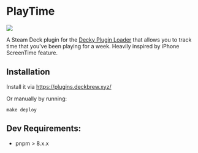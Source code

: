 # PlayTime
![](assets/image.png)

A Steam Deck plugin for the [Decky Plugin Loader](https://github.com/SteamDeckHomebrew/decky-loader) that allows you to track time that you've been playing for a week. Heavily inspired by iPhone ScreenTime feature.

## Installation  
Install it via https://plugins.deckbrew.xyz/

Or manually by running:

```shell
make deploy
```

## Dev Requirements:
* pnpm > 8.x.x